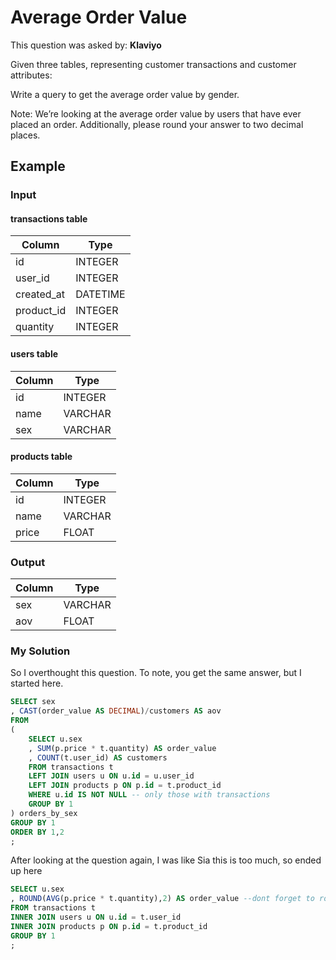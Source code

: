 # Average Order Value

This question was asked by: **Klaviyo**

Given three tables, representing customer transactions and customer attributes:

Write a query to get the average order value by gender.

Note: We’re looking at the average order value by users that have ever placed an order. Additionally, please round your answer to two decimal places.

## Example

### Input

#### transactions table

|Column|Type|
|------|----|
|id|INTEGER|
|user_id|INTEGER|
|created_at|DATETIME|
|product_id|INTEGER|
|quantity|INTEGER|

#### users table

|Column|Type|
|------|----|
|id|INTEGER|
|name|VARCHAR|
|sex|VARCHAR|

#### products table

|Column|Type|
|------|----|
|id|INTEGER|
|name|VARCHAR|
|price|FLOAT|

### Output

|Column|Type|
|------|----|
|sex|VARCHAR|
|aov|FLOAT|

### My Solution

So I overthought this question. To note, you get the same answer, but I started here.

```sql
SELECT sex
, CAST(order_value AS DECIMAL)/customers AS aov
FROM
(
    SELECT u.sex
    , SUM(p.price * t.quantity) AS order_value
    , COUNT(t.user_id) AS customers
    FROM transactions t
    LEFT JOIN users u ON u.id = u.user_id
    LEFT JOIN products p ON p.id = t.product_id
    WHERE u.id IS NOT NULL -- only those with transactions
    GROUP BY 1
) orders_by_sex
GROUP BY 1
ORDER BY 1,2
;
```

After looking at the question again, I was like Sia this is too much, so ended up here

```sql
SELECT u.sex
, ROUND(AVG(p.price * t.quantity),2) AS order_value --dont forget to round like I did
FROM transactions t
INNER JOIN users u ON u.id = t.user_id
INNER JOIN products p ON p.id = t.product_id
GROUP BY 1
;
```
